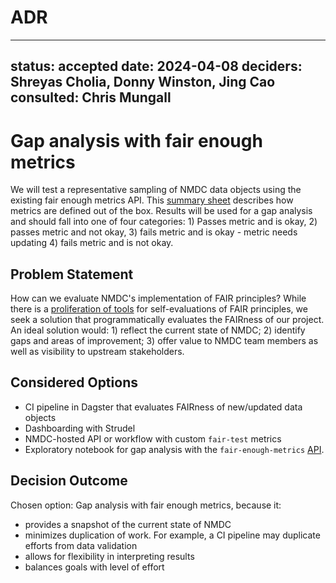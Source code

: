 # ADR 
---
status: accepted
date: 2024-04-08 
deciders: Shreyas Cholia, Donny Winston, Jing Cao
consulted: Chris Mungall
---
# Gap analysis with fair enough metrics 

We will test a representative sampling of NMDC data objects using the existing fair enough metrics API. This [summary sheet](https://docs.google.com/spreadsheets/d/1i7V6_RVweDDny_hmhDDoSJjM9FLO_embsrLaHXC179E/edit#gid=0) describes how metrics are defined out of the box. Results will be used for a gap analysis and should fall into one of four categories: 1) Passes metric and is okay, 2) passes metric and not okay, 3) fails metric and is okay - metric needs updating 4) fails metric and is not okay. 

## Problem Statement

How can we evaluate NMDC's implementation of FAIR principles? While there is a [proliferation of tools](https://github.com/orgs/linkml/discussions/1811) for self-evaluations of FAIR principles, we seek a solution that programmatically evaluates the FAIRness of our project. An ideal solution would: 1) reflect the current state of NMDC; 2) identify gaps and areas of improvement; 3) offer value to NMDC team members as well as visibility to upstream stakeholders. 

## Considered Options

* CI pipeline in Dagster that evaluates FAIRness of new/updated data objects
* Dashboarding with Strudel
* NMDC-hosted API or workflow with custom `fair-test` metrics
* Exploratory notebook for gap analysis with the `fair-enough-metrics` [API](https://metrics.api.fair-enough.semanticscience.org/docs). 

## Decision Outcome

Chosen option: Gap analysis with fair enough metrics, because it:
- provides a snapshot of the current state of NMDC 
- minimizes duplication of work. For example, a CI pipeline may duplicate efforts from data validation
- allows for flexibility in interpreting results
- balances goals with level of effort
